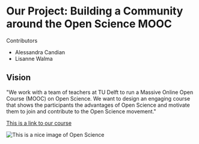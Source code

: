 # Our Project: Building a Community around the Open Science MOOC
Contributors
- Alessandra Candian
- Lisanne Walma

## Vision
"We work with a team of teachers at TU Delft to run a Massive Online Open Course (MOOC) on Open Science. We want to design an engaging course that shows the participants the advantages of Open Science and motivate them to join and contribute to the Open Science movement."

[This is a link to our course](https://learning.edx.org/course/course-v1:DelftX+OS101x+2T2022/home)

![This is a nice image of Open Science](https://openlifesci.org/images/logo.png)
